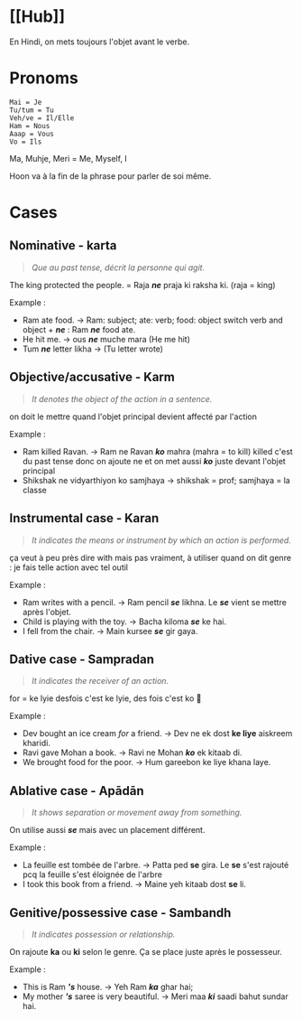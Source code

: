 # [[Hub]]

En Hindi, on mets toujours l'objet avant le verbe.

# Pronoms

	Mai = Je
	Tu/tum = Tu
	Veh/ve = Il/Elle
	Ham = Nous
	Aaap = Vous
	Vo = Ils

Ma, Muhje, Meri = Me, Myself, I

Hoon va à la fin de la phrase pour parler de soi même.


# Cases
## Nominative - karta

>*Que au past tense, décrit la personne qui agit.*

The king protected the people. = Raja ***ne*** praja ki raksha ki. (raja = king)

Example :

- Ram ate food. -> Ram: subject; ate: verb; food: object
  switch verb and object + ***ne*** :
    Ram ***ne*** food ate.
- He hit me. -> ous ***ne*** muche mara (He me hit)
- Tum ***ne*** letter likha -> (Tu letter wrote)

## Objective/accusative - Karm 

>*It denotes the object of the action in a sentence.*

on doit le mettre quand l'objet principal devient affecté par l'action

Example :

- Ram killed Ravan. -> Ram ne Ravan ***ko*** mahra (mahra = to kill)
  killed c'est du past tense donc on ajoute ne
  et on met aussi ***ko*** juste devant l'objet principal
- Shikshak ne vidyarthiyon ko samjhaya -> shikshak = prof; samjhaya = la classe

## Instrumental case - Karan 

>*It indicates the means or instrument by which an action is performed.*

ça veut à peu près dire with mais pas vraiment,
à utiliser quand on dit genre : je fais telle action avec tel outil

Example :

- Ram writes with a pencil. -> Ram pencil ***se*** likhna.
  Le ***se*** vient se mettre après l'objet.
- Child is playing with the toy. -> Bacha kiloma ***se*** ke hai.
- I fell from the chair. -> Main kursee ***se*** gir gaya.

## Dative case - Sampradan

>*It indicates the receiver of an action.*

for = ke lyie
desfois c'est ke lyie, des fois c'est ko 🤷

Example :

- Dev bought an ice cream *for* a friend. -> Dev ne ek dost **ke liye** aiskreem kharidi.
- Ravi gave Mohan a book. -> Ravi ne Mohan ***ko*** ek kitaab di.
- We brought food for the poor. -> Hum gareebon ke liye khana laye.

## Ablative case - Apādān

>*It shows separation or movement away from something.*

On utilise aussi ***se*** mais avec un placement différent.

Example :

- La feuille est tombée de l'arbre. -> Patta ped **se** gira.
  Le **se** s'est rajouté pcq la feuille s'est éloignée de l'arbre
- I took this book from a friend. -> Maine yeh kitaab dost **se** li.

## Genitive/possessive case - Sambandh

>*It indicates possession or relationship.*

On rajoute **ka** ou **ki** selon le genre.
Ça se place juste après le possesseur.

Example : 

- This is Ram ***'s*** house. -> Yeh Ram ***ka*** ghar hai;
- My mother ***'s*** saree is very beautiful. -> Meri maa ***ki*** saadi bahut sundar hai.




















